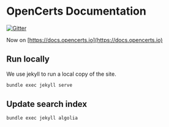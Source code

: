 # OpenCerts Documentation

[![Gitter](https://badges.gitter.im/OpenCerts/community.svg)](https://gitter.im/OpenCerts/community?utm_source=badge&utm_medium=badge&utm_campaign=pr-badge)

Now on [https://docs.opencerts.io](https://docs.opencerts.io)

## Run locally

We use jekyll to run a local copy of the site.

```bash
bundle exec jekyll serve
```

## Update search index

```bash
bundle exec jekyll algolia
```
